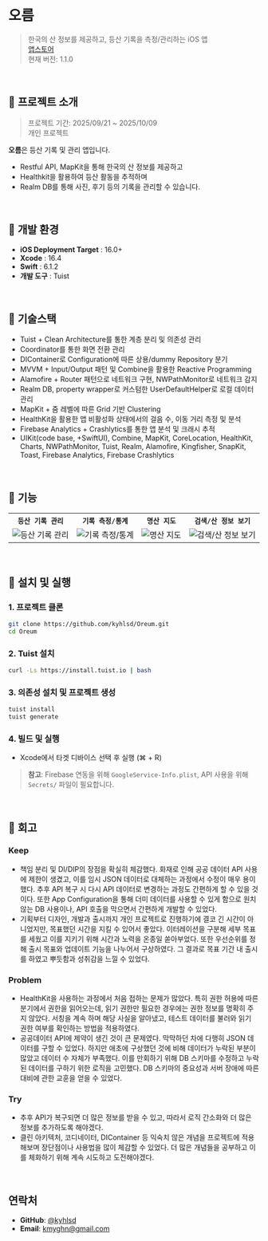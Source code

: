 # 오름
> 한국의 산 정보를 제공하고, 등산 기록을 측정/관리하는 iOS 앱  
> [앱스토어](https://apps.apple.com/kr/app/%EC%98%A4%EB%A6%84-%EB%82%98%EC%9D%98-%EB%93%B1%EC%82%B0-%EA%B8%B0%EB%A1%9D/id6753770017)  
> 현재 버전: 1.1.0  

<br>

## 📌 프로젝트 소개
> 프로젝트 기간: 2025/09/21 ~ 2025/10/09  
> 개인 프로젝트

**오름**은 등산 기록 및 관리 앱입니다.
- Restful API, MapKit을 통해 한국의 산 정보를 제공하고 
- Healthkit을 활용하여 등산 활동을 추적하며
- Realm DB를 통해 사진, 후기 등의 기록을 관리할 수 있습니다.

<br>

## 📌 개발 환경

- **iOS Deployment Target** : 16.0+
- **Xcode** : 16.4
- **Swift** : 6.1.2
- **개발 도구** : Tuist

<br>
  
## 📌 기술스택

- Tuist + Clean Architecture를 통한 계층 분리 및 의존성 관리
- Coordinator를 통한 화면 전환 관리
- DIContainer로 Configuration에 따른 상용/dummy Repository 분기
- MVVM + Input/Output 패턴 및 Combine을 활용한 Reactive Programming
- Alamofire + Router 패턴으로 네트워크 구현, NWPathMonitor로 네트워크 감지
- Realm DB, property wrapper로 커스텀한 UserDefaultHelper로 로컬 데이터 관리
- MapKit + 줌 레벨에 따른 Grid 기반 Clustering
- HealthKit을 활용한 앱 비활성화 상태에서의 걸음 수, 이동 거리 측정 및 분석
- Firebase Analytics + Crashlytics를 통한 앱 분석 및 크래시 추적
- UIKit(code base, +SwiftUI), Combine, MapKit, CoreLocation, HealthKit, Charts, NWPathMonitor, Tuist, Realm, Alamofire, Kingfisher, SnapKit, Toast, Firebase Analytics, Firebase Crashlytics

<br>

## 📌 기능 
<table align="center">
  <tr>
    <th><code>등산 기록 관리</code></th>
    <th><code>기록 측정/통계</code></th>
    <th><code>명산 지도</code></th>
    <th><code>검색/산 정보 보기</code></th>
  </tr>
  <tr>
    <td><img src="https://github.com/user-attachments/assets/1762f489-375d-4618-bab2-b3ea5321a3e4" alt="등산 기록 관리"></td>
    <td><img src="https://github.com/user-attachments/assets/2f6702ff-343e-436f-ae56-9bd441e7aa29" alt="기록 측정/통계"></td>
    <td><img src="https://github.com/user-attachments/assets/271e8ae8-a1f4-4c54-8095-c8dfd655e045" alt="명산 지도"></td>
    <td><img src="https://github.com/user-attachments/assets/983f0037-04ed-42fe-a890-b89de42ac4ea" alt="검색/산 정보 보기"></td>
  </tr>
</table>

<br>

## 📌 설치 및 실행

### 1. 프로젝트 클론
```bash
git clone https://github.com/kyhlsd/Oreum.git
cd Oreum
```

### 2. Tuist 설치
```bash
curl -Ls https://install.tuist.io | bash
```

### 3. 의존성 설치 및 프로젝트 생성
```bash
tuist install
tuist generate
```

### 4. 빌드 및 실행
- Xcode에서 타겟 디바이스 선택 후 실행 (⌘ + R)

> **참고**: Firebase 연동을 위해 `GoogleService-Info.plist`, API 사용을 위해 `Secrets/` 파일이 필요합니다.

<br>

## 📌 회고
  
### Keep
- 책임 분리 및 DI/DIP의 장점을 확실히 체감했다. 화재로 인해 공공 데이터 API 사용에 제한이 생겼고, 이를 임시 JSON 데이터로 대체하는 과정에서 수정이 매우 용이했다. 추후 API 복구 시 다시 API 데이터로 변경하는 과정도 간편하게 할 수 있을 것이다. 또한 App Configuration을 통해 더미 데이터를 사용할 수 있게 함으로 원치 않는 DB 사용이나, API 호출을 막으면서 간편하게 개발할 수 있었다.
- 기획부터 디자인, 개발과 출시까지 개인 프로젝트로 진행하기에 결코 긴 시간이 아니었지만, 목표했던 시간을 지킬 수 있어서 좋았다. 이터레이션을 구분해 세부 목표를 세웠고 이를 지키기 위해 시간과 노력을 온종일 쏟아부었다. 또한 우선순위를 정해 출시 목표와 업데이트 기능을 나누어서 구상하였다. 그 결과로 목표 기간 내 출시를 하였고 뿌듯함과 성취감을 느낄 수 있었다.

### Problem
- HealthKit을 사용하는 과정에서 처음 접하는 문제가 많았다. 특히 권한 허용에 따른 분기에서 권한을 읽어오는데, 읽기 권한만 필요한 경우에는 권한 정보를 명확히 주지 않았다. 서칭을 계속 하며 해당 사실을 알아냈고, 테스트 데이터를 불러와 읽기 권한 여부를 확인하는 방법을 적용하였다.
- 공공데이터 API에 제약이 생긴 것이 큰 문제였다. 막막하던 차에 다행히 JSON 데이터를 구할 수 있었다. 하지만 애초에 구상했던 것에 비해 데이터가 누락된 부분이 많았고 데이터 수 자체가 부족했다. 이를 만회하기 위해 DB 스키마를 수정하고 누락된 데이터를 구하기 위한 로직을 고민했다. DB 스키마의 중요성과 서버 장애에 따른 대비에 관한 교훈을 얻을 수 있었다.

### Try
- 추후 API가 복구되면 더 많은 정보를 받을 수 있고, 따라서 로직 간소화와 더 많은 정보를 추가하도록 해야겠다.
- 클린 아키텍처, 코디네이터, DIContainer 등 익숙치 않은 개념을 프로젝트에 적용해보며 장단점이나 사용법을 많이 체감할 수 있었다. 더 많은 개념들을 공부하고 이를 체화하기 위해 계속 시도하고 도전해야겠다.

<br>

## 연락처

- **GitHub**: [@kyhlsd](https://github.com/kyhlsd)
- **Email**: kmyghn@gmail.com

